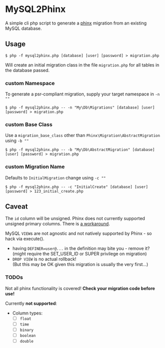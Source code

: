 # MySQL2Phinx

A simple cli php script to generate a [phinx](https://github.com/robmorgan/phinx) migration from an existing MySQL database.

## Usage

```
$ php -f mysql2phinx.php [database] [user] [password] > migration.php
```

Will create an initial migration class in the file `migration.php` for all tables in the database passed. 

### custom Namespace
To generate a psr-compliant migration, supply your target namespace in `-n ""`
```
$ php -f mysql2phinx.php -- -n "My\Db\Migrations" [database] [user] [password] > migration.php
```

### custom Base Class
Use a `migration_base_class` other than `Phinx\Migration\AbstractMigration` using `-b ""`
```
$ php -f mysql2phinx.php -- -b "My\Db\AbstractMigration" [database] [user] [password] > migration.php
```

### custom Migration Name
Defaults to `InitialMigration` change using `-c ""`
```
$ php -f mysql2phinx.php -- -c "InitialCreate" [database] [user] [password] > 123_initial_create.php
```

## Caveat

The `id` column will be unsigned. Phinx does not currently supported unsigned primary columns. There is [a workaround](https://github.com/robmorgan/phinx/issues/250).

MySQL `VIEW`s are not agnostic and not natively supported by Phinx - so hack via execute().
- having `DEFINER=user@...` in the definition may bite you - remove it?  
(might require the SET_USER_ID or SUPER privilege on migration)
- `DROP VIEW` is no actual rollback!  
(But this may be OK given this migration is usually the very first...)

### TODOs

Not all phinx functionality is covered! **Check your migration code before use!**

Currently **not supported**:

* Column types:
  * [ ] `float`
  * [ ] `time`
  * [ ] `binary`
  * [ ] `boolean`
  * [ ] `double`

